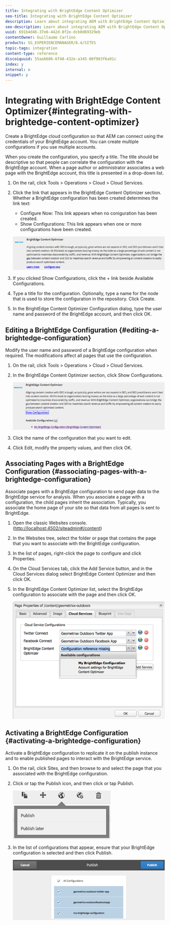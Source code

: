 ```yaml
---
title: Integrating with BrightEdge Content Optimizer
seo-title: Integrating with BrightEdge Content Optimizer
description: Learn about integrating AEM with BrightEdge Content Optimizer.
seo-description: Learn about integrating AEM with BrightEdge Content Optimizer.
uuid: 691b4d46-37e6-442d-8f2e-dcb0d69329eb
contentOwner: Guillaume Carlino
products: SG_EXPERIENCEMANAGER/6.4/SITES
topic-tags: integration
content-type: reference
discoiquuid: 55aa6686-6f48-432e-a345-08f903f6a91c
index: y
internal: n
snippet: y
---
```


# Integrating with BrightEdge Content Optimizer{#integrating-with-brightedge-content-optimizer}

Create a BrightEdge cloud configuration so that AEM can connect using the credentials of your BrightEdge account. You can create multiple configurations if you use multiple accounts.

When you create the configuration, you specify a title. The title should be descriptive so that people can correlate the configuration with the BrightEdge account. When a page author or administrator associaties a web page with the BrightEdge account, this title is presented in a drop-down list.

1. On the rail, click Tools &gt; Operations &gt; Cloud &gt; Cloud Services.
1. Click the link that appears in the BrightEdge Content Optimizer section. Whether a BrightEdge configuration has been created determines the link text:

    * Configure Now: This link appears when no coniguration has been created.
    * Show Configurations: This link appears when one or more configurations have been created.

   ![](assets/chlimage_1-5.png)

1. If you clicked Show Configurations, click the + link beside Available Configurations.
1. Type a title for the configuration. Optionally, type a name for the node that is used to store the configuration in the repository. Click Create.
1. In the BrightEdge Content Optimizer Configuration dialog, type the user name and password of the BrightEdge account, and then click OK.

## Editing a BrightEdge Configuration {#editing-a-brightedge-configuration}

Modify the user name and password of a BrightEdge configuration when required. The modifications affect all pages that use the configuration.

1. On the rail, click Tools &gt; Operations &gt; Cloud &gt; Cloud Services.
1. In the BrightEdge Content Optimizer section, click Show Configurations.

   ![](assets/chlimage_1-6.png)

1. Click the name of the configuration that you want to edit.
1. Click Edit, modify the property values, and then click OK.

## Associating Pages with a BrightEdge Configuration {#associating-pages-with-a-brightedge-configuration}

Associate pages with a BrightEdge configuration to send page data to the BrightEdge service for analysis. When you associate a page with a configuration, the child pages inherit the association. Typically, you associate the home page of your site so that data from all pages is sent to BrightEdge.

1. Open the classic Websites console. ([http://localhost:4502/siteadmin#/content](http://localhost:4502/siteadmin#/content))
1. In the Websites tree, select the folder or page that contains the page that you want to associate with the BrightEdge configuration.
1. In the list of pages, right-click the page to configure and click Properties. 
1. On the Cloud Services tab, click the Add Service button, and in the Cloud Services dialog select BrightEdge Content Optimizer and then click OK.
1. In the BrightEdge Content Optimizer list, select the BrightEdge configuration to associate with the page and then click OK.

   ![](assets/chlimage_1-7.png)

## Activating a BrightEdge Configuration {#activating-a-brightedge-configuration}

Activate a BrightEdge configuration to replicate it on the publish instance and to enable published pages to interact with the BrightEdge service.

1. On the rail, click Sites, and then browse to and select the page that you associated with the BrightEdge configuration.
1. Click or tap the Publish icon, and then click or tap Publish.

   ![](assets/chlimage_1-8.png)

1. In the list of configurations that appear, ensure that your BrightEdge configuration is selected and then click Publish.

   ![](assets/chlimage_1-9.png)

